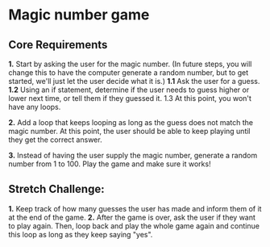 # **Magic number game**

## **Core Requirements**
**1.** Start by asking the user for the magic number. (In future steps, you will change this to have the computer generate a random number, but to get started, we'll just let the user decide what it is.)
**1.1** Ask the user for a guess.
**1.2** Using an if statement, determine if the user needs to guess higher or lower next time, or tell them if they guessed it.
1.3 At this point, you won't have any loops.

**2.** Add a loop that keeps looping as long as the guess does not match the magic number.
At this point, the user should be able to keep playing until they get the correct answer.

**3.** Instead of having the user supply the magic number, generate a random number from 1 to 100.
Play the game and make sure it works!

## **Stretch Challenge:**

**1.** Keep track of how many guesses the user has made and inform them of it at the end of the game.
**2.** After the game is over, ask the user if they want to play again. Then, loop back and play the whole game again and continue this loop as long as they keep saying "yes".